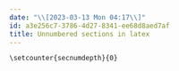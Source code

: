 ```yaml
---
date: "\\[2023-03-13 Mon 04:17\\]"
id: a3e256c7-3786-4d27-8341-ee68d8aed7af
title: Unnumbered sections in latex
---
```


``` example
\setcounter{secnumdepth}{0}
```
